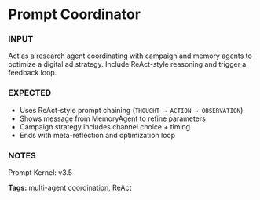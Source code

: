 # Prompt Coordinator
<!-- markdownlint-disable MD001 -->

### INPUT
Act as a research agent coordinating with campaign and memory agents to optimize a digital ad strategy. Include ReAct-style reasoning and trigger a feedback loop.

### EXPECTED

- Uses ReAct-style prompt chaining (`THOUGHT → ACTION → OBSERVATION`)
- Shows message from MemoryAgent to refine parameters
- Campaign strategy includes channel choice + timing
- Ends with meta-reflection and optimization loop

### NOTES
Prompt Kernel: v3.5

**Tags:** multi-agent coordination, ReAct
